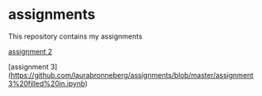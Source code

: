 # assignments
This repository contains my assignments 

[assignment 2](https://github.com/laurabronneberg/assignments/blob/master/assignment2.ipynb)

[assignment 3] (https://github.com/laurabronneberg/assignments/blob/master/assignment3%20filled%20in.ipynb)
